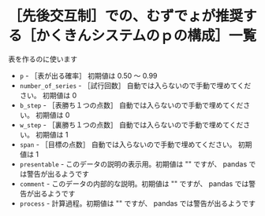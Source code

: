 # ［先後交互制］での、むずでょが推奨する［かくきんシステムのｐの構成］一覧

表を作るのに使います

* `p` - ［表が出る確率］ 初期値は 0.50 ～ 0.99
* `number_of_series` - ［試行回数］ 自動では入らないので手動で埋めてください。 初期値は 0
* `b_step` - ［表勝ち１つの点数］ 自動では入らないので手動で埋めてください。 初期値は 0
* `w_step` - ［裏勝ち１つの点数］ 自動では入らないので手動で埋めてください。 初期値は 1
* `span` - ［目標の点数］ 自動では入らないので手動で埋めてください。 初期値は 1
* `presentable` - このデータの説明の表示用。初期値は "" ですが、 pandas では警告が出るようです
* `comment` - このデータの内部的な説明。初期値は "" ですが、 pandas では警告が出るようです
* `process` - 計算過程。初期値は "" ですが、 pandas では警告が出るようです

